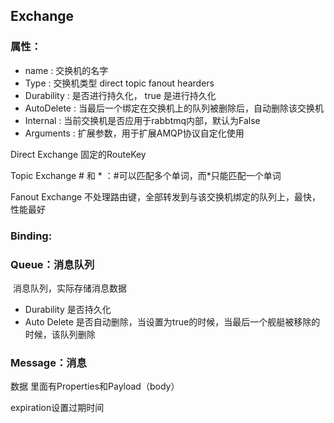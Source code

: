 ## Exchange

### 属性：

- name : 交换机的名字
- Type : 交换机类型 direct topic fanout hearders
- Durability : 是否进行持久化， true 是进行持久化
- AutoDelete : 当最后一个绑定在交换机上的队列被删除后，自动删除该交换机
- Internal : 当前交换机是否应用于rabbtmq内部，默认为False
- Arguments : 扩展参数，用于扩展AMQP协议自定化使用

Direct Exchange 固定的RouteKey

Topic Exchange  # 和 * ：#可以匹配多个单词，而*只能匹配一个单词

Fanout Exchange 不处理路由键，全部转发到与该交换机绑定的队列上，最快，性能最好

### Binding:

### Queue：消息队列

​	消息队列，实际存储消息数据

- Durability 是否持久化
- Auto Delete 是否自动删除，当设置为true的时候，当最后一个舰艇被移除的时候，该队列删除

### Message：消息

数据  里面有Properties和Payload（body）

expiration设置过期时间